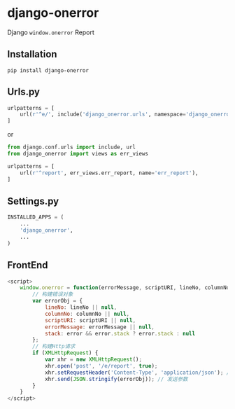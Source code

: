 # django-onerror
Django ``window.onerror`` Report

## Installation
```shell
pip install django-onerror
```

## Urls.py
```python
urlpatterns = [
    url(r'^e/', include('django_onerror.urls', namespace='django_onerror')),
]
```
or
```python
from django.conf.urls import include, url
from django_onerror import views as err_views

urlpatterns = [
    url(r'^report', err_views.err_report, name='err_report'),
]
```

## Settings.py
```python
INSTALLED_APPS = (
    ...
    'django_onerror',
    ...
)
```

## FrontEnd
```javascript
<script>
    window.onerror = function(errorMessage, scriptURI, lineNo, columnNo, error) {
        // 构建错误对象
        var errorObj = {
            lineNo: lineNo || null,
            columnNo: columnNo || null,
            scriptURI: scriptURI || null,
            errorMessage: errorMessage || null,
            stack: error && error.stack ? error.stack : null
        };
        // 构建Http请求
        if (XMLHttpRequest) {
            var xhr = new XMLHttpRequest();
            xhr.open('post', '/e/report', true);
            xhr.setRequestHeader('Content-Type', 'application/json'); // 设置请求头
            xhr.send(JSON.stringify(errorObj)); // 发送参数
        }
    }
</script>
```
